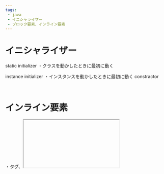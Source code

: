 ```yaml
---
tags:
 - java
 - イニシャライザー
 - ブロック要素、インライン要素
---
```

# イニシャライザー

static initializer
・クラスを動かしたときに最初に動く

instance initializer
・インスタンスを動かしたときに最初に動く
constractor



```java



```


# インライン要素
・<img>タグ、<iframe>タグはインライン要素。

※ブロックにしたければ
汎用タグの<div>タグで囲む

要素の中身を真ん中にする
text-align: center;
